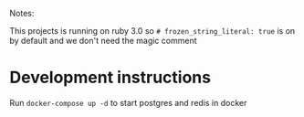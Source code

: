 Notes:

This projects is running on ruby 3.0 so `# frozen_string_literal: true` is on by default 
  and we don't need the magic comment

# Development instructions

Run `docker-compose up -d` to start postgres and redis in docker
